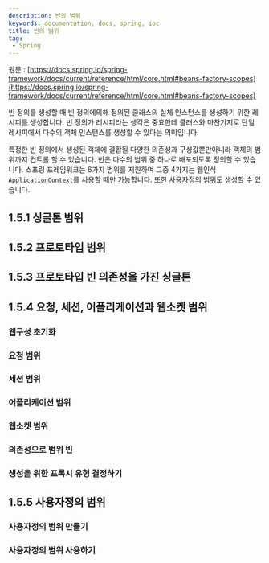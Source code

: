 ```yaml
---
description: 빈의 범위
keywords: documentation, docs, spring, ioc
title: 빈의 범위
tag:
 - Spring
---
```


원문 : [https://docs.spring.io/spring-framework/docs/current/reference/html/core.html#beans-factory-scopes](https://docs.spring.io/spring-framework/docs/current/reference/html/core.html#beans-factory-scopes)

빈 정의를 생성할 때 빈 정의에의해 정의된 클래스의 실체 인스턴스를 생성하기 위한 레시피를 생성합니다.
빈 정의가 레시피라는 생각은 중요한데 클래스와 마찬가지로 단일 레시피에서 다수의 객체 인스턴스를 생성할 수 있다는 의미입니다.

특정한 빈 정의에서 생성된 객체에 결홥될 다양한 의존성과 구성값뿐만아니라 객체의 범위까지 컨트롤 할 수 있습니다.
빈은 다수의 범위 중 하나로 배포되도록 정의할 수 있습니다.
스프링 프레임워크는 6가지 범위를 지원하며 그중 4가지는 웹인식 ```ApplicationContext```를 사용할 때만 가능합니다.
또한 [사용자정의 범위](#_1-5-5-사용자정의-범위)도 생성할 수 있습니다.

## 1.5.1 싱글톤 범위

## 1.5.2 프로토타입 범위

## 1.5.3 프로토타입 빈 의존성을 가진 싱글톤

## 1.5.4 요청, 세션, 어플리케이션과 웹소켓 범위

### 웹구성 초기화

### 요청 범위

### 세션 범위

### 어플리케이션 범위

### 웹소켓 범위

### 의존성으로 범위 빈

### 생성을 위한 프록시 유형 결정하기

## 1.5.5 사용자정의 범위

### 사용자정의 범위 만들기

### 사용자정의 범위 사용하기